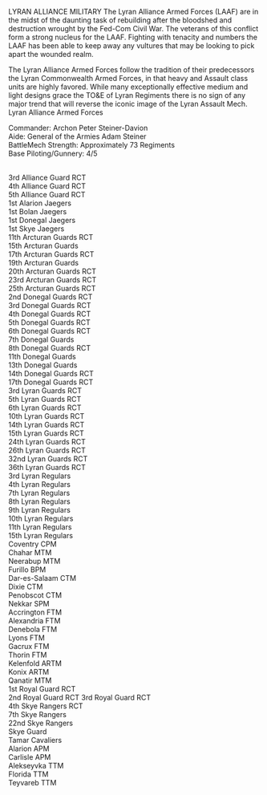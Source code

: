 LYRAN ALLIANCE MILITARY
The Lyran Alliance Armed Forces (LAAF) are in the midst of the daunting task of rebuilding after the bloodshed and destruction wrought by the Fed-Com Civil War. The veterans of this conflict form a strong nucleus for the LAAF. Fighting with tenacity and numbers the LAAF has been able to keep away any vultures that may be looking to pick apart the wounded realm.

The Lyran Alliance Armed Forces follow the tradition of their predecessors the Lyran Commonwealth Armed Forces, in that heavy and Assault class units are highly favored. While many exceptionally effective medium and light designs grace the TO&E of Lyran Regiments there is no sign of any major trend that will reverse the iconic image of the Lyran Assault Mech.
Lyran Alliance Armed Forces

Commander: Archon Peter Steiner-Davion
<br>Aide: General of the Armies Adam Steiner
<br>BattleMech Strength: Approximately 73 Regiments
<br>Base Piloting/Gunnery: 4/5

<br>3rd Alliance Guard RCT
<br>4th Alliance Guard RCT
<br>5th Alliance Guard RCT
<br>1st Alarion Jaegers
<br>1st Bolan Jaegers
<br>1st Donegal Jaegers
<br>1st Skye Jaegers
<br>11th Arcturan Guards RCT
<br>15th Arcturan Guards
<br>17th Arcturan Guards RCT
<br>19th Arcturan Guards
<br>20th Arcturan Guards RCT
<br>23rd Arcturan Guards RCT
<br>25th Arcturan Guards RCT
<br>2nd Donegal Guards RCT
<br>3rd Donegal Guards RCT
<br>4th Donegal Guards RCT
<br>5th Donegal Guards RCT
<br>6th Donegal Guards RCT
<br>7th Donegal Guards
<br>8th Donegal Guards RCT
<br>11th Donegal Guards
<br>13th Donegal Guards
<br>14th Donegal Guards RCT
<br>17th Donegal Guards RCT
<br>3rd Lyran Guards RCT
<br>5th Lyran Guards RCT
<br>6th Lyran Guards RCT
<br>10th Lyran Guards RCT
<br>14th Lyran Guards RCT
<br>15th Lyran Guards RCT
<br>24th Lyran Guards RCT
<br>26th Lyran Guards RCT
<br>32nd Lyran Guards RCT
<br>36th Lyran Guards RCT
<br>3rd Lyran Regulars
<br>4th Lyran Regulars
<br>7th Lyran Regulars
<br>8th Lyran Regulars
<br>9th Lyran Regulars
<br>10th Lyran Regulars
<br>11th Lyran Regulars
<br>15th Lyran Regulars
<br>Coventry CPM
<br>Chahar MTM
<br>Neerabup MTM
<br>Furillo BPM
<br>Dar-es-Salaam CTM
<br>Dixie CTM
<br>Penobscot CTM
<br>Nekkar SPM
<br>Accrington FTM
<br>Alexandria FTM
<br>Denebola FTM
<br>Lyons FTM
<br>Gacrux FTM
<br>Thorin FTM
<br>Kelenfold ARTM
<br>Konix ARTM
<br>Qanatir MTM
<br>1st Royal Guard RCT
<br>2nd Royal Guard RCT
3rd Royal Guard RCT
<br>4th Skye Rangers RCT
<br>7th Skye Rangers
<br>22nd Skye Rangers
<br>Skye Guard
<br>Tamar Cavaliers
<br>Alarion APM
<br>Carlisle APM
<br>Alekseyvka TTM
<br>Florida TTM
<br>Teyvareb TTM
